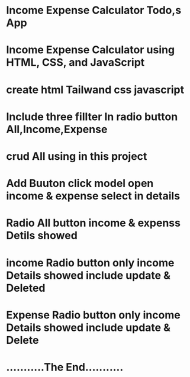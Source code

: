 # Income Expense Calculator Todo,s App
# Income Expense Calculator using HTML, CSS, and JavaScript
# create html Tailwand css javascript
# Include three fillter In radio button All,Income,Expense
# crud All using in this project 
# Add Buuton click model open income & expense select in details 
# Radio All button income & expenss Detils showed 
# income Radio button only income Details showed include update & Deleted
# Expense  Radio button only income Details showed include update & Delete
#            ...........The End...........
